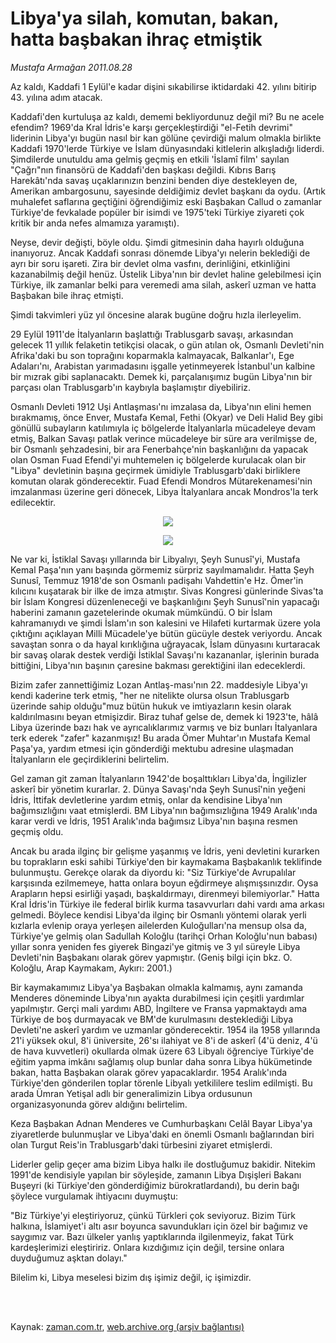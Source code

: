 # Libya'ya silah, komutan, bakan, hatta başbakan ihraç etmiştik

*Mustafa Armağan 2011.08.28*

<td class="columnist-detail">
<p>Az kaldı, Kaddafi 1 Eylül'e kadar dişini sıkabilirse iktidardaki 42. yılını bitirip 43. yılına adım atacak.</p>
<p>
<div id="haberMetinDiv">
<p>Kaddafi'den kurtuluşa az kaldı, dememi bekliyordunuz değil mi? Bu ne acele efendim? 1969'da Kral İdris'e karşı gerçekleştirdiği "el-Fetih devrimi" liderinin Libya'yı bugün nasıl bir kan gölüne çevirdiği malum olmakla birlikte Kaddafi 1970'lerde Türkiye ve İslam dünyasındaki kitlelerin alkışladığı liderdi. Şimdilerde unutuldu ama gelmiş geçmiş en etkili 'İslamî film' sayılan "Çağrı"nın finansörü de Kaddafi'den başkası değildi. Kıbrıs Barış Harekâtı'nda savaş uçaklarınızın benzini benden diye destekleyen de, Amerikan ambargosunu, sayesinde deldiğimiz devlet başkanı da oydu. (Artık muhalefet saflarına geçtiğini öğrendiğimiz eski Başbakan Callud o zamanlar Türkiye'de fevkalade popüler bir isimdi ve 1975'teki Türkiye ziyareti çok kritik bir anda nefes almamıza yaramıştı).
<p>Neyse, devir değişti, böyle oldu. Şimdi gitmesinin daha hayırlı olduğuna inanıyoruz. Ancak Kaddafi sonrası dönemde Libya'yı nelerin beklediği de ayrı bir soru işareti. Zira bir devlet olma vasfını, derinliğini, etkinliğini kazanabilmiş değil henüz. Üstelik Libya'nın bir devlet haline gelebilmesi için Türkiye, ilk zamanlar belki para veremedi ama silah, askerî uzman ve hatta Başbakan bile ihraç etmişti.
<p>Şimdi takvimleri yüz yıl öncesine alarak bugüne doğru hızla ilerleyelim.
<p>29 Eylül 1911'de İtalyanların başlattığı Trablusgarb savaşı, arkasından gelecek 11 yıllık felaketin tetikçisi olacak, o gün atılan ok, Osmanlı Devleti'nin Afrika'daki bu son toprağını koparmakla kalmayacak, Balkanlar'ı, Ege Adaları'nı, Arabistan yarımadasını işgalle yetinmeyerek İstanbul'un kalbine bir mızrak gibi saplanacaktı. Demek ki, parçalanışımız bugün Libya'nın bir parçası olan Trablusgarb'ın kaybıyla başlamıştır diyebiliriz.
<p>Osmanlı Devleti 1912 Uşi Antlaşması'nı imzalasa da, Libya'nın elini hemen bırakmamış, önce Enver, Mustafa Kemal, Fethi (Okyar) ve Deli Halid Bey gibi gönüllü subayların katılımıyla iç bölgelerde İtalyanlarla mücadeleye devam etmiş, Balkan Savaşı patlak verince mücadeleye bir süre ara verilmişse de, bir Osmanlı şehzadesini, bir ara Fenerbahçe'nin başkanlığını da yapacak olan Osman Fuad Efendi'yi muhtemelen iç bölgelerde kurulacak olan bir "Libya" devletinin başına geçirmek ümidiyle Trablusgarb'daki birliklere komutan olarak gönderecektir. Fuad Efendi Mondros Mütarekenamesi'nin imzalanması üzerine geri dönecek, Libya İtalyanlara ancak Mondros'la terk edilecektir.
<p><p align="center"><img src="http://web.archive.org/web/20120101055847im_/http://medya.zaman.com.tr/2011/08/28/armagan01.jpg"/>
<p><p align="center"><img src="http://web.archive.org/web/20120101055847im_/http://medya.zaman.com.tr/2011/08/28/armagan02.jpg"/>
<p>Ne var ki, İstiklal Savaşı yıllarında bir Libyalıyı, Şeyh Sunusî'yi, Mustafa Kemal Paşa'nın yanı başında görmemiz sürpriz sayılmamalıdır. Hatta Şeyh Sunusî, Temmuz 1918'de son Osmanlı padişahı Vahdettin'e Hz. Ömer'in kılıcını kuşatarak bir ilke de imza atmıştır. Sivas Kongresi günlerinde Sivas'ta bir İslam Kongresi düzenleneceği ve başkanlığını Şeyh Sunusî'nin yapacağı haberini zamanın gazetelerinde okumak mümkündü. O bir İslam kahramanıydı ve şimdi İslam'ın son kalesini ve Hilafeti kurtarmak üzere yola çıktığını açıklayan Milli Mücadele'ye bütün gücüyle destek veriyordu. Ancak savaştan sonra o da hayal kırıklığına uğrayacak, İslam dünyasını kurtaracak bir savaş olarak destek verdiği İstiklal Savaşı'nı kazananlar, işlerinin burada bittiğini, Libya'nın başının çaresine bakması gerektiğini ilan edeceklerdi. 
<p>Bizim zafer zannettiğimiz Lozan Antlaş-ması'nın 22. maddesiyle Libya'yı kendi kaderine terk etmiş, "her ne nitelikte olursa olsun Trablusgarb üzerinde sahip olduğu"muz bütün hukuk ve imtiyazların kesin olarak kaldırılmasını beyan etmişizdir. Biraz tuhaf gelse de, demek ki 1923'te, hâlâ Libya üzerinde bazı hak ve ayrıcalıklarımız varmış ve biz bunları İtalyanlara terk ederek "zafer" kazanmışız! Bu arada Ömer Muhtar'ın Mustafa Kemal Paşa'ya, yardım etmesi için gönderdiği mektubu adresine ulaşmadan İtalyanların ele geçirdiklerini belirtelim.
<p>Gel zaman git zaman İtalyanların 1942'de boşalttıkları Libya'da, İngilizler askerî bir yönetim kurarlar. 2. Dünya Savaşı'nda Şeyh Sunusî'nin yeğeni İdris, İttifak devletlerine yardım etmiş, onlar da kendisine Libya'nın bağımsızlığını vaat etmişlerdi. BM Libya'nın bağımsızlığına 1949 Aralık'ında karar verdi ve İdris, 1951 Aralık'ında bağımsız Libya'nın başına resmen geçmiş oldu.
<p>Ancak bu arada ilginç bir gelişme yaşanmış ve İdris, yeni devletini kurarken bu toprakların eski sahibi Türkiye'den bir kaymakama Başbakanlık teklifinde bulunmuştu. Gerekçe olarak da diyordu ki: "Siz Türkiye'de Avrupalılar karşısında ezilmemeye, hatta onlara boyun eğdirmeye alışmışsınızdır. Oysa Arapların hepsi esirliği yaşadı, başkaldırmayı, direnmeyi bilemiyorlar." Hatta Kral İdris'in Türkiye ile federal birlik kurma tasavvurları dahi vardı ama arkası gelmedi. Böylece kendisi Libya'da ilginç bir Osmanlı yöntemi olarak yerli kızlarla evlenip oraya yerleşen ailelerden Kuloğulları'na mensup olsa da, Türkiye'ye gelmiş olan Sadullah Koloğlu (tarihçi Orhan Koloğlu'nun babası) yıllar sonra yeniden fes giyerek Bingazi'ye gitmiş ve 3 yıl süreyle Libya Devleti'nin Başbakanı olarak görev yapmıştır. (Geniş bilgi için bkz. O. Koloğlu, Arap Kaymakam, Aykırı: 2001.)
<p>Bir kaymakamımız Libya'ya Başbakan olmakla kalmamış, aynı zamanda Menderes döneminde Libya'nın ayakta durabilmesi için çeşitli yardımlar yapılmıştır. Gerçi mali yardımı ABD, İngiltere ve Fransa yapmaktaydı ama Türkiye de boş durmayacak ve BM'de kurulmasını desteklediği Libya Devleti'ne askerî yardım ve uzmanlar gönderecektir. 1954 ila 1958 yıllarında 21'i yüksek okul, 8'i üniversite, 26'sı ilahiyat ve 8'i de askerî (4'ü deniz, 4'ü de hava kuvvetleri) okullarda olmak üzere 63 Libyalı öğrenciye Türkiye'de eğitim yapma imkânı sağlamış olup bunlar daha sonra Libya hükümetinde bakan, hatta Başbakan olarak görev yapacaklardır. 1954 Aralık'ında Türkiye'den gönderilen toplar törenle Libyalı yetkililere teslim edilmişti. Bu arada Ümran Yetişal adlı bir generalimizin Libya ordusunun organizasyonunda görev aldığını belirtelim.
<p>Keza Başbakan Adnan Menderes ve Cumhurbaşkanı Celâl Bayar Libya'ya ziyaretlerde bulunmuşlar ve Libya'daki en önemli Osmanlı bağlarından biri olan Turgut Reis'in Trablusgarb'daki türbesini ziyaret etmişlerdi.
<p>Liderler gelip geçer ama bizim Libya halkı ile dostluğumuz bakidir. Nitekim 1991'de kendisiyle yapılan bir söyleşide, zamanın Libya Dışişleri Bakanı Buşeyri (ki Türkiye'den gönderdiğimiz bürokratlardandı), bu derin bağı şöylece vurgulamak ihtiyacını duymuştu:
<p>"Biz Türkiye'yi eleştiriyoruz, çünkü Türkleri çok seviyoruz. Bizim Türk halkına, İslamiyet'i altı asır boyunca savundukları için özel bir bağımız ve saygımız var. Bazı ülkeler yanlış yaptıklarında ilgilenmeyiz, fakat Türk kardeşlerimizi eleştiririz. Onlara kızdığımız için değil, tersine onlara duyduğumuz aşktan dolayı."
<p>Bilelim ki, Libya meselesi bizim dış işimiz değil, iç işimizdir. </p></p></p></p></p></p></p></p></p></p></p></p></p></p></p></p></p></p></div>
</p>


<p><br>
		 </br></p></td>

Kaynak: [zaman.com.tr](http://zaman.com.tr/yazar.do?yazino=1173839), [web.archive.org (arşiv bağlantısı)](http://web.archive.org/web/20120101055847/http://www.zaman.com.tr:80/yazar.do?yazino=1173839)
